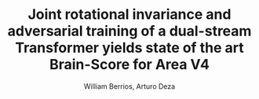 ---
paperId: 14
author: William Berrios, Arturo Deza
publicationauthor: Berrios, W. et al.
title: Joint rotational invariance and adversarial training of a dual-stream Transformer yields state of the art Brain-Score for Area V4
pdf: 14_CameraReady.pdf
poster: 14_CameraReady_poster.pdf
pitch: https://www.youtube.com/watch?v=qg4Z04nKEbI&list=PLFHvi5sdWF5UgS5C9jOBxAXwB7XnLafO9&index=19&ab_channel=LatinXinAI
alt: --
type: Oral
topic: 
subtopic: 
link: https://research.latinxinai.org/papers/neurips/2022/pdf/14_CameraReady.pdf
conference: neurips
year: 2022
tags: neurips-2022-op
location: New Orleans, USA
---